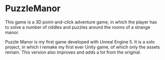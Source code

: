 # PuzzleManor

This game is a 3D point-and-click adventure game, in which the player has to solve a number of riddles and puzzles around the rooms of a strange manor.

Puzzle Manor is my first game developed with Unreal Engine 5. It is a solo project, in which I remake my first ever Unity game, of which only the assets remain. This version also improves and adds a lot from the original.
